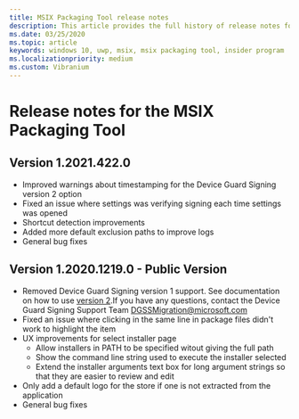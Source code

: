 ```yaml
---
title: MSIX Packaging Tool release notes
description: This article provides the full history of release notes for different versions of the MSIX Packaging Tool.
ms.date: 03/25/2020
ms.topic: article
keywords: windows 10, uwp, msix, msix packaging tool, insider program
ms.localizationpriority: medium
ms.custom: Vibranium
---
```


# Release notes for the MSIX Packaging Tool

## Version 1.2021.422.0
- Improved warnings about timestamping for the Device Guard Signing version 2 option
- Fixed an issue where settings was verifying signing each time settings was opened
- Shortcut detection improvements
- Added more default exclusion paths to improve logs
- General bug fixes

## Version 1.2020.1219.0 - Public Version
- Removed Device Guard Signing version 1 support. See documentation on how to use [version 2](../../package/signing-package-device-guard-signing.md).If you have any questions, contact the Device Guard Signing Support Team DGSSMigration@microsoft.com
- Fixed an issue where clicking in the same line in package files didn't work to highlight the item
- UX improvements for select installer page
  - Allow installers in PATH to be specified witout giving the full path
  - Show the command line string used to execute the installer selected
  - Extend the installer arguments text box for long argument strings so that they are easier to review and edit
- Only add a default logo for the store if one is not extracted from the application
- General bug fixes
